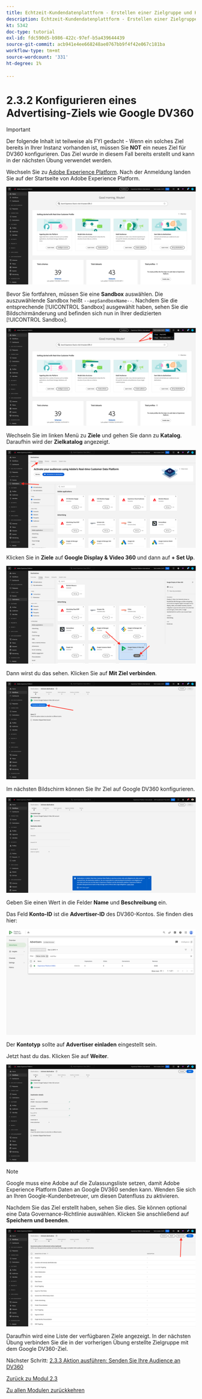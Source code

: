 ```yaml
---
title: Echtzeit-Kundendatenplattform - Erstellen einer Zielgruppe und Handeln - Konfigurieren eines Advertising-Ziels wie Google DV360
description: Echtzeit-Kundendatenplattform - Erstellen einer Zielgruppe und Handeln - Konfigurieren eines Advertising-Ziels wie Google DV360
kt: 5342
doc-type: tutorial
exl-id: fdc590d5-b986-422c-97ef-b5a439644439
source-git-commit: acb941e4ee668248ae0767bb9f4f42e067c181ba
workflow-type: tm+mt
source-wordcount: '331'
ht-degree: 1%

---
```


# 2.3.2 Konfigurieren eines Advertising-Ziels wie Google DV360

>[!IMPORTANT]
>
>Der folgende Inhalt ist teilweise als FYI gedacht - Wenn ein solches Ziel bereits in Ihrer Instanz vorhanden ist, müssen Sie **NOT** ein neues Ziel für DV360 konfigurieren. Das Ziel wurde in diesem Fall bereits erstellt und kann in der nächsten Übung verwendet werden.

Wechseln Sie zu [Adobe Experience Platform](https://experience.adobe.com/platform). Nach der Anmeldung landen Sie auf der Startseite von Adobe Experience Platform.

![Datenaufnahme](./../../../modules/datacollection/module1.2/images/home.png)

Bevor Sie fortfahren, müssen Sie eine **Sandbox** auswählen. Die auszuwählende Sandbox heißt ``--aepSandboxName--``. Nachdem Sie die entsprechende [!UICONTROL Sandbox] ausgewählt haben, sehen Sie die Bildschirmänderung und befinden sich nun in Ihrer dedizierten [!UICONTROL Sandbox].

![Datenaufnahme](./../../../modules/datacollection/module1.2/images/sb1.png)

Wechseln Sie im linken Menü zu **Ziele** und gehen Sie dann zu **Katalog**. Daraufhin wird der **Zielkatalog** angezeigt.

![RTCDP](./images/rtcdp.png)

Klicken Sie in **Ziele** auf **Google Display &amp; Video 360** und dann auf **+ Set Up**.

![RTCDP](./images/rtcdpgoogle.png)

Dann wirst du das sehen. Klicken Sie auf **Mit Ziel verbinden**.

![RTCDP](./images/rtcdpgooglecreate1.png)

Im nächsten Bildschirm können Sie Ihr Ziel auf Google DV360 konfigurieren.

![RTCDP](./images/rtcdpgooglecreatedest.png)

Geben Sie einen Wert in die Felder **Name** und **Beschreibung** ein.

Das Feld **Konto-ID** ist die **Advertiser-ID** des DV360-Kontos. Sie finden dies hier:

![RTCDP](./images/rtcdpgoogledv360advid.png)

Der **Kontotyp** sollte auf **Advertiser einladen** eingestellt sein.

Jetzt hast du das. Klicken Sie auf **Weiter**.

![RTCDP](./images/rtcdpgoogldv360new.png)

>[!NOTE]
>
>Google muss eine Adobe auf die Zulassungsliste setzen, damit Adobe Experience Platform Daten an Google DV360 senden kann. Wenden Sie sich an Ihren Google-Kundenbetreuer, um diesen Datenfluss zu aktivieren.

Nachdem Sie das Ziel erstellt haben, sehen Sie dies. Sie können optional eine Data Governance-Richtlinie auswählen. Klicken Sie anschließend auf **Speichern und beenden**.

![RTCDP](./images/rtcdpcreatedest1.png)

Daraufhin wird eine Liste der verfügbaren Ziele angezeigt.
In der nächsten Übung verbinden Sie die in der vorherigen Übung erstellte Zielgruppe mit dem Google DV360-Ziel.

Nächster Schritt: [2.3.3 Aktion ausführen: Senden Sie Ihre Audience an DV360](./ex3.md)

[Zurück zu Modul 2.3](./real-time-cdp-build-a-segment-take-action.md)

[Zu allen Modulen zurückkehren](../../../overview.md)
